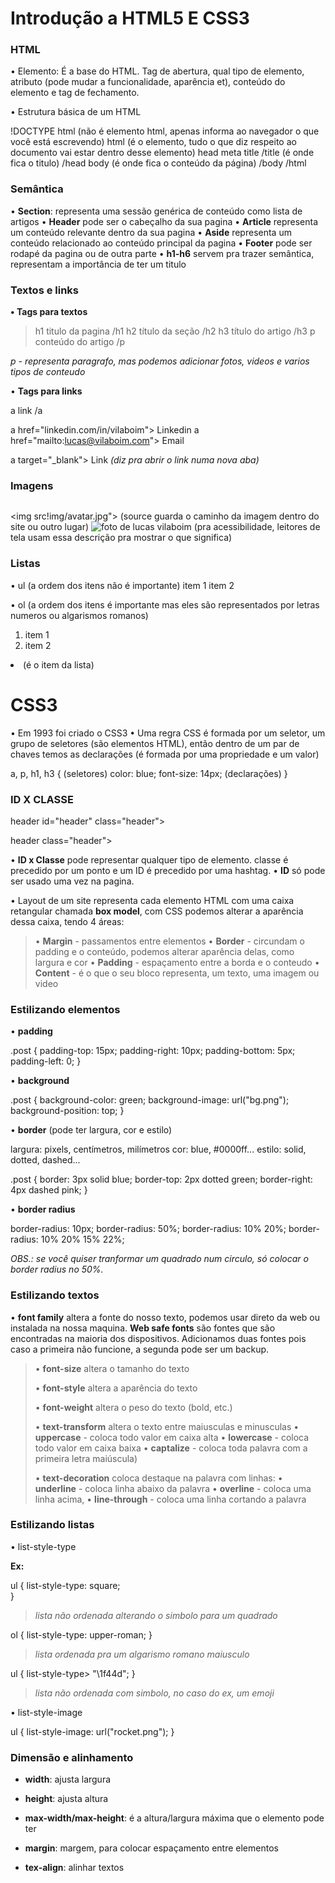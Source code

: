 # Introdução a HTML5 E CSS3



### HTML

• Elemento: É a base do HTML. Tag de abertura, qual tipo de elemento, atributo (pode mudar a funcionalidade, aparência et), conteúdo do elemento e tag de fechamento.

• Estrutura básica de um HTML

!DOCTYPE html (não é elemento html, apenas informa ao navegador o que você está escrevendo)
html (é o elemento, tudo o que diz respeito ao documento vai estar dentro desse elemento)
head
meta
title /title (é onde fica o titulo)
/head
body (é onde fica o conteúdo da página)
/body
/html



### Semântica

• **Section**: representa uma sessão genérica de conteúdo como lista de artigos
• **Header** pode ser o cabeçalho da sua pagina
• **Article** representa um conteúdo relevante dentro da sua pagina
• **Aside** representa um conteúdo relacionado ao conteúdo principal da pagina
• **Footer** pode ser rodapé da pagina ou de outra parte
• **h1-h6** servem pra trazer semântica, representam a importância de ter um titulo



### Textos e links

**• Tags para textos**

> h1 titulo da pagina /h1 
> h2 título da seção /h2
> h3 título do artigo /h3 
> p conteúdo do artigo /p

*p - representa paragrafo, mas podemos adicionar fotos, videos e varios tipos de conteudo*



• **Tags para links**

a link /a

a href="linkedin.com/in/vilaboim"> Linkedin </a>
a href="mailto:lucas@vilaboim.com"> Email </a> 

a target="_blank"> Link </a>  *(diz pra abrir o link numa nova aba)*



### Imagens

<img>

<img src!img/avatar.jpg">  (source guarda o caminho da imagem dentro do site ou outro lugar)
<img alt="foto de lucas vilaboim"> (pra acessibilidade, leitores de tela usam essa descrição pra mostrar o que significa)



### Listas

• ul (a ordem dos itens não é importante)
item 1
item 2



• ol (a ordem dos itens é importante mas eles são representados por letras numeros ou algarismos romanos)
1. item 1
2. item 2



<li> (é o item da lista)



# CSS3



• Em 1993 foi criado o CSS3
• Uma regra CSS é formada por um seletor, um grupo de seletores (são elementos HTML), então dentro de um par de chaves temos as declarações (é formada por uma propriedade e um valor) 

a, p, h1, h3 { (seletores)
   color: blue;
   font-size: 14px; (declarações)
} 



### ID X CLASSE



header id="header" class="header"></header>

header class="header"> </header>

• **ID x Classe** pode representar qualquer tipo de elemento. classe é precedido por um ponto e um ID é precedido por uma hashtag. 
• **ID** só pode ser usado uma vez na pagina. 

• Layout de um site representa cada elemento HTML com uma caixa retangular chamada **box model**, com CSS podemos alterar a aparência dessa caixa, tendo 4 áreas:
> • **Margin** - passamentos entre elementos
> • **Border** - circundam o padding e o conteúdo, podemos alterar aparência delas, como largura e cor
> • **Padding** - espaçamento entre a borda e o conteudo
> • **Content** - é o que o seu bloco representa, um texto, uma imagem ou video



### Estilizando elementos



• **padding**

.post {
  padding-top: 15px;
  padding-right: 10px;
  padding-bottom: 5px;
  padding-left: 0;
}

• **background**

.post {
  background-color: green;
  background-image: url("bg.png");
  background-position: top;
}

• **border** (pode ter largura, cor e estilo)

largura: pixels, centímetros, milímetros
cor: blue, #0000ff...
estilo: solid, dotted, dashed...

.post {
  border: 3px solid blue;
  border-top: 2px dotted green;
  border-right: 4px dashed pink;
}


• **border radius**

border-radius: 10px;
border-radius: 50%;
border-radius: 10% 20%;
border-radius: 10% 20% 15% 22%;

*OBS.: se você quiser tranformar um quadrado num circulo, só colocar o border radius no 50%.*



### Estilizando textos



• **font family** altera a fonte do nosso texto, podemos usar direto da web ou instalada na nossa maquina. **Web safe fonts** são fontes que são encontradas na maioria dos dispositivos. Adicionamos duas fontes pois caso a primeira não funcione, a segunda pode ser um backup.

> • **font-size** altera o tamanho do texto
>
> • **font-style** altera a aparência do texto
>
> • **font-weight** altera o peso do texto (bold, etc.)
>
> • **text-transform** altera o texto entre maiusculas e minusculas 
>      • **uppercase** - coloca todo valor em caixa alta
>      • **lowercase** - coloca todo valor em caixa baixa
>      • **captalize** - coloca toda palavra com a primeira letra maiúscula)
>
> • **text-decoration** coloca destaque na palavra com linhas: 
>      • **underline** - coloca linha abaixo da palavra 
>      • **overline** - coloca uma linha acima, 
>      • **line-through** - coloca uma linha cortando a palavra



### Estilizando listas



• list-style-type

**Ex:**

ul {
  list-style-type: square;         
}

>*lista não ordenada alterando o simbolo para um quadrado*



ol {
  list-style-type: upper-roman;
}


> *lista ordenada pra um algarismo romano maiusculo*



ul {
  list-style-type> "\1f44d";
}

> *lista não ordenada com simbolo, no caso do ex, um emoji*




• list-style-image

ul {
  list-style-image: url("rocket.png");
} 



### Dimensão e alinhamento

- **width**: ajusta largura
- **height**: ajusta altura

- **max-width/max-height**: é a altura/largura máxima que o elemento pode ter
- **margin**: margem, para colocar espaçamento entre elementos
- **tex-align**: alinhar textos